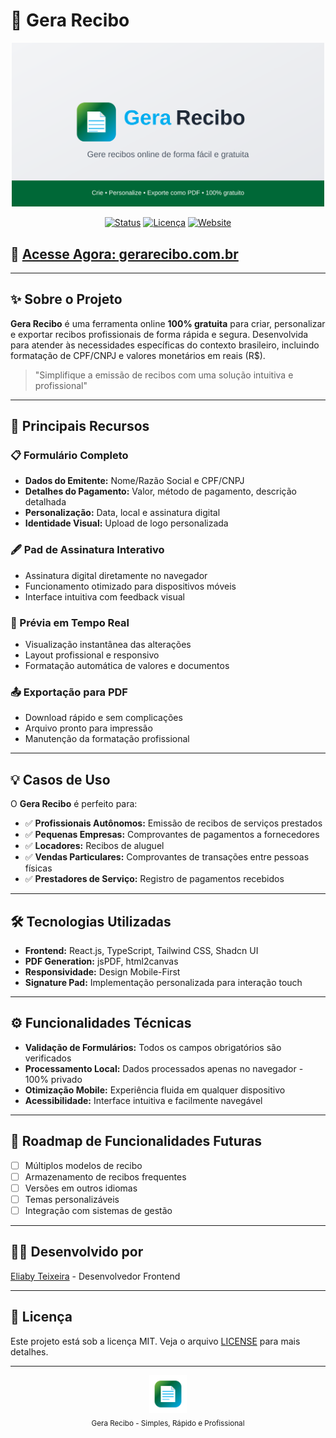 # 📝 Gera Recibo

<p align="center">
  <img src="public/images/social-share.svg" alt="Gera Recibo Logo" width="500" />
</p>

<div align="center">
  
  [![Status](https://img.shields.io/badge/status-ativo-brightgreen)](https://gerarecibo.com.br)
  [![Licença](https://img.shields.io/badge/licença-MIT-blue)](LICENSE)
  [![Website](https://img.shields.io/badge/website-online-green)](https://gerarecibo.com.br)
  
</div>

## 🚀 [Acesse Agora: gerarecibo.com.br](https://gerarecibo.com.br)

---

## ✨ Sobre o Projeto

**Gera Recibo** é uma ferramenta online **100% gratuita** para criar, personalizar e exportar recibos profissionais de forma rápida e segura. Desenvolvida para atender às necessidades específicas do contexto brasileiro, incluindo formatação de CPF/CNPJ e valores monetários em reais (R$).

> "Simplifique a emissão de recibos com uma solução intuitiva e profissional"

---

## 🌟 Principais Recursos

### 📋 Formulário Completo
- **Dados do Emitente:** Nome/Razão Social e CPF/CNPJ
- **Detalhes do Pagamento:** Valor, método de pagamento, descrição detalhada
- **Personalização:** Data, local e assinatura digital
- **Identidade Visual:** Upload de logo personalizada

### 🖋 Pad de Assinatura Interativo
- Assinatura digital diretamente no navegador
- Funcionamento otimizado para dispositivos móveis
- Interface intuitiva com feedback visual

### 📑 Prévia em Tempo Real
- Visualização instantânea das alterações
- Layout profissional e responsivo
- Formatação automática de valores e documentos

### 📤 Exportação para PDF
- Download rápido e sem complicações
- Arquivo pronto para impressão
- Manutenção da formatação profissional

---

## 💡 Casos de Uso

O **Gera Recibo** é perfeito para:

- ✅ **Profissionais Autônomos:** Emissão de recibos de serviços prestados
- ✅ **Pequenas Empresas:** Comprovantes de pagamentos a fornecedores
- ✅ **Locadores:** Recibos de aluguel
- ✅ **Vendas Particulares:** Comprovantes de transações entre pessoas físicas
- ✅ **Prestadores de Serviço:** Registro de pagamentos recebidos

---

## 🛠️ Tecnologias Utilizadas

- **Frontend:** React.js, TypeScript, Tailwind CSS, Shadcn UI
- **PDF Generation:** jsPDF, html2canvas
- **Responsividade:** Design Mobile-First
- **Signature Pad:** Implementação personalizada para interação touch

---

## ⚙️ Funcionalidades Técnicas

- **Validação de Formulários:** Todos os campos obrigatórios são verificados
- **Processamento Local:** Dados processados apenas no navegador - 100% privado
- **Otimização Mobile:** Experiência fluida em qualquer dispositivo
- **Acessibilidade:** Interface intuitiva e facilmente navegável

---

## 🔮 Roadmap de Funcionalidades Futuras

- [ ] Múltiplos modelos de recibo
- [ ] Armazenamento de recibos frequentes
- [ ] Versões em outros idiomas
- [ ] Temas personalizáveis
- [ ] Integração com sistemas de gestão

---

## 👨‍💻 Desenvolvido por

[Eliaby Teixeira](https://eliabyteixeira.com) - Desenvolvedor Frontend

---

## 📄 Licença

Este projeto está sob a licença MIT. Veja o arquivo [LICENSE](LICENSE) para mais detalhes.

---

<p align="center">
  <a href="https://gerarecibo.com.br">
    <img src="public/favicon.svg" width="60" alt="Gera Recibo" />
  </a>
  <br />
  <sub>Gera Recibo - Simples, Rápido e Profissional</sub>
</p>